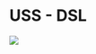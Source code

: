 # USS - DSL

 ![](https://img.shields.io/badge/Code%20overage-90%25-lime?style=for-the-badge&link=https://github.com/jamailun/UltimateSpellSystem/tree/master/dsl)

